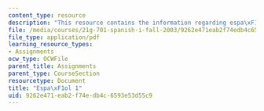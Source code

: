 ```yaml
---
content_type: resource
description: "This resource contains the information regarding espa\xF1ol 1."
file: /media/courses/21g-701-spanish-i-fall-2003/9262e471eab2f74edb4c6593e53d55c9_MIT21G_701F03_comp2.pdf
file_type: application/pdf
learning_resource_types:
- Assignments
ocw_type: OCWFile
parent_title: Assignments
parent_type: CourseSection
resourcetype: Document
title: "Espa\xF1ol 1"
uid: 9262e471-eab2-f74e-db4c-6593e53d55c9
---
```

